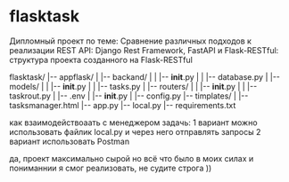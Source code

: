 # flasktask
Дипломный проект по теме: Сравнение различных подходов к реализации REST API: Django Rest Framework, FastAPI и Flask-RESTful: 
структура проекта созданного на Flask-RESTful

flasktask/
|-- appflask/
|   |-- backand/
|   |   |-- __init__.py
|   |   |-- database.py
|   |-- models/
|   |   |-- __init__.py
|   |   |-- tasks.py
|   |-- routers/
|   |   |-- __init__.py
|   |   |-- taskrout.py
|   |-- .env
|   |-- __init__.py
|   |-- config.py
|-- timplates/
|   |-- tasksmanager.html
|-- app.py
|-- local.py
|-- requirements.txt

как взаимодействоаать с менеджером задачь:
1 вариант можно использовать файлик local.py и через него отправлять запросы
2 вариант использовать Postman 


да, проект максимально сырой но всё что было в моих силах и пониманнии я смог реализовать, не судите строга ))
